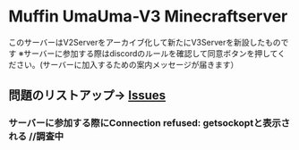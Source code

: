 # Muffin UmaUma-V3 Minecraftserver
このサーバーはV2Serverをアーカイブ化して新たにV3Serverを新設したものです
※サーバーに参加する際はdiscordのルールを確認して同意ボタンを押してください。(サーバーに加入するための案内メッセージが届きます）


## 問題のリストアップ→ [Issues](https://github.com/Shigemimf/MUU-V3-Minecraftserver/issues)
### サーバーに参加する際にConnection refused: getsockoptと表示される //調査中
